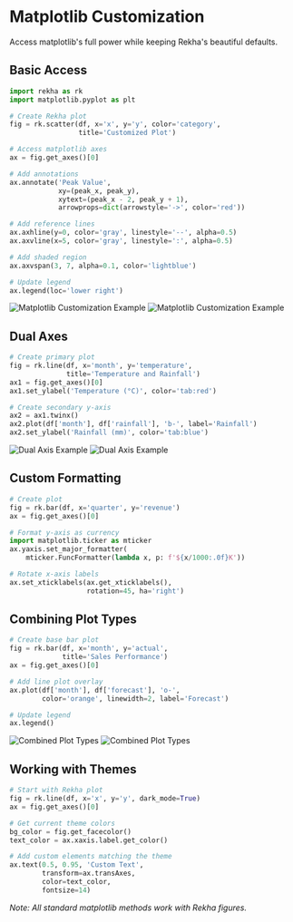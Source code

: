 # Matplotlib Customization

Access matplotlib's full power while keeping Rekha's beautiful defaults.

## Basic Access

```python
import rekha as rk
import matplotlib.pyplot as plt

# Create Rekha plot
fig = rk.scatter(df, x='x', y='y', color='category',
                 title='Customized Plot')

# Access matplotlib axes
ax = fig.get_axes()[0]

# Add annotations
ax.annotate('Peak Value',
            xy=(peak_x, peak_y),
            xytext=(peak_x - 2, peak_y + 1),
            arrowprops=dict(arrowstyle='->', color='red'))

# Add reference lines
ax.axhline(y=0, color='gray', linestyle='--', alpha=0.5)
ax.axvline(x=5, color='gray', linestyle=':', alpha=0.5)

# Add shaded region
ax.axvspan(3, 7, alpha=0.1, color='lightblue')

# Update legend
ax.legend(loc='lower right')
```

<div class="plot-container">
<img src="../../_static/plots/advanced_matplotlib_custom_light.png" alt="Matplotlib Customization Example" class="plot-light">
<img src="../../_static/plots/advanced_matplotlib_custom_dark.png" alt="Matplotlib Customization Example" class="plot-dark">
</div>

## Dual Axes

```python
# Create primary plot
fig = rk.line(df, x='month', y='temperature', 
              title='Temperature and Rainfall')
ax1 = fig.get_axes()[0]
ax1.set_ylabel('Temperature (°C)', color='tab:red')

# Create secondary y-axis
ax2 = ax1.twinx()
ax2.plot(df['month'], df['rainfall'], 'b-', label='Rainfall')
ax2.set_ylabel('Rainfall (mm)', color='tab:blue')
```

<div class="plot-container">
<img src="../../_static/plots/advanced_matplotlib_dual_axis_light.png" alt="Dual Axis Example" class="plot-light">
<img src="../../_static/plots/advanced_matplotlib_dual_axis_dark.png" alt="Dual Axis Example" class="plot-dark">
</div>

## Custom Formatting

```python
# Create plot
fig = rk.bar(df, x='quarter', y='revenue')
ax = fig.get_axes()[0]

# Format y-axis as currency
import matplotlib.ticker as mticker
ax.yaxis.set_major_formatter(
    mticker.FuncFormatter(lambda x, p: f'${x/1000:.0f}K'))

# Rotate x-axis labels
ax.set_xticklabels(ax.get_xticklabels(), 
                   rotation=45, ha='right')
```

## Combining Plot Types

```python
# Create base bar plot
fig = rk.bar(df, x='month', y='actual',
             title='Sales Performance')
ax = fig.get_axes()[0]

# Add line plot overlay
ax.plot(df['month'], df['forecast'], 'o-', 
        color='orange', linewidth=2, label='Forecast')

# Update legend
ax.legend()
```

<div class="plot-container">
<img src="../../_static/plots/advanced_combined_types_light.png" alt="Combined Plot Types" class="plot-light">
<img src="../../_static/plots/advanced_combined_types_dark.png" alt="Combined Plot Types" class="plot-dark">
</div>

## Working with Themes

```python
# Start with Rekha plot
fig = rk.line(df, x='x', y='y', dark_mode=True)
ax = fig.get_axes()[0]

# Get current theme colors
bg_color = fig.get_facecolor()
text_color = ax.xaxis.label.get_color()

# Add custom elements matching the theme
ax.text(0.5, 0.95, 'Custom Text', 
        transform=ax.transAxes,
        color=text_color,
        fontsize=14)
```

*Note: All standard matplotlib methods work with Rekha figures.*

